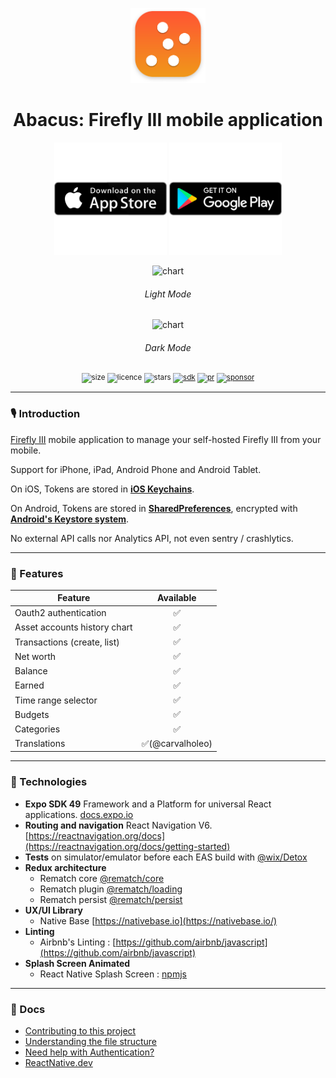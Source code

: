 <div align="center">
    <p></p>
  <img alt="logo" src=".github/img/icon.png" height=120 />
  <h1>Abacus: Firefly III mobile application</h1>
  <div>
    <a href="https://apps.apple.com/us/app/1627093491"><img width="180" src=".github/img/apple.svg" /></a>
    <a href="https://play.google.com/store/apps/details?id=abacus.fireflyiii.android.app"><img width="180" src=".github/img/google.svg" /></a>
  </div>
  <p></p>
  <div>
    <img alt="chart" src=".github/img/light-demo.gif" />
    <h6>Light Mode</h6>
    <img alt="chart" src=".github/img/dark-demo.gif" />
    <h6>Dark Mode</h6>
  </div>
  <p></p>
  <sup>

![size](https://img.shields.io/github/repo-size/victorbalssa/abacus?style=for-the-badge)
![licence](https://img.shields.io/github/license/victorbalssa/abacus?style=for-the-badge)
![stars](https://img.shields.io/github/stars/victorbalssa/abacus?style=for-the-badge)
[![sdk](https://img.shields.io/badge/SDK-49.0.0-purple?style=for-the-badge&label=EXPO%20SDK)](https://www.npmjs.com/package/expo)
[![pr](https://img.shields.io/badge/PRs-welcome-brightgreen.svg?style=for-the-badge)](http://makeapullrequest.com)
[![sponsor](https://img.shields.io/github/sponsors/victorbalssa?style=for-the-badge&color=ff69b4)](https://github.com/sponsors/victorbalssa)

  </sup>
</div>

---

### 🎙 Introduction

[Firefly III](https://github.com/firefly-iii/firefly-iii) mobile application to manage your self-hosted Firefly III from
your mobile.

Support for iPhone, iPad, Android Phone and Android Tablet.

On iOS, Tokens are stored in [**iOS Keychains**](https://developer.apple.com/documentation/security/keychain_services).

On Android, Tokens are stored in [**SharedPreferences**](https://developer.android.com/training/data-storage/shared-preferences), encrypted with [**Android's Keystore system**](https://developer.android.com/training/articles/keystore.html).

No external API calls nor Analytics API, not even sentry / crashlytics.

---

### 📱 Features

| Feature                      | Available |
|------------------------------|:---------:|
| Oauth2 authentication        |     ✅     |
| Asset accounts history chart |     ✅     | 
| Transactions (create, list)  |     ✅     |
| Net worth                    |     ✅     |
| Balance                      |     ✅     |
| Earned                       |     ✅     |
| Time range selector          |     ✅     |
| Budgets                      |     ✅     |
| Categories                   |     ✅     |
| Translations                 |   ✅(@carvalholeo)    |

---

### 📡 Technologies

- __Expo SDK 49__ Framework and a Platform for universal React applications. [docs.expo.io](https://docs.expo.io/)
- __Routing and navigation__ React Navigation
  V6. [https://reactnavigation.org/docs](https://reactnavigation.org/docs/getting-started)
- __Tests__ on simulator/emulator before each EAS build with [@wix/Detox](https://github.com/wix/Detox)
- __Redux architecture__
    - Rematch core [@rematch/core](https://github.com/rematch/rematch)
    - Rematch plugin [@rematch/loading](https://rematchjs.org/docs/plugins/loading)
    - Rematch persist [@rematch/persist](https://rematchjs.org/docs/plugins/persist)
- __UX/UI Library__
    - Native Base [https://nativebase.io](https://nativebase.io/)
- __Linting__
    - Airbnb's Linting : [https://github.com/airbnb/javascript](https://github.com/airbnb/javascript)
- __Splash Screen Animated__
    - React Native Splash Screen : [npmjs](https://www.npmjs.com/package/react-native-animated-splash-screen)

---

### 📖 Docs

- [Contributing to this project](.github/CONTRIBUTING.md)
- [Understanding the file structure](.github/FILE.md)
- [Need help with Authentication?](.github/HELP.md)
- [ReactNative.dev](https://reactnative.dev)
